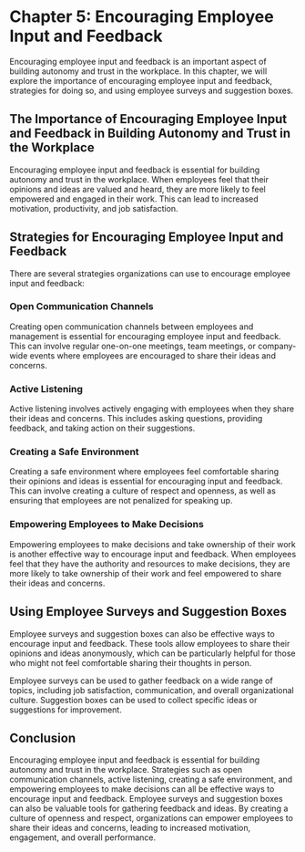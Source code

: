 Chapter 5: Encouraging Employee Input and Feedback
==================================================

Encouraging employee input and feedback is an important aspect of building autonomy and trust in the workplace. In this chapter, we will explore the importance of encouraging employee input and feedback, strategies for doing so, and using employee surveys and suggestion boxes.

The Importance of Encouraging Employee Input and Feedback in Building Autonomy and Trust in the Workplace
---------------------------------------------------------------------------------------------------------

Encouraging employee input and feedback is essential for building autonomy and trust in the workplace. When employees feel that their opinions and ideas are valued and heard, they are more likely to feel empowered and engaged in their work. This can lead to increased motivation, productivity, and job satisfaction.

Strategies for Encouraging Employee Input and Feedback
------------------------------------------------------

There are several strategies organizations can use to encourage employee input and feedback:

### Open Communication Channels

Creating open communication channels between employees and management is essential for encouraging employee input and feedback. This can involve regular one-on-one meetings, team meetings, or company-wide events where employees are encouraged to share their ideas and concerns.

### Active Listening

Active listening involves actively engaging with employees when they share their ideas and concerns. This includes asking questions, providing feedback, and taking action on their suggestions.

### Creating a Safe Environment

Creating a safe environment where employees feel comfortable sharing their opinions and ideas is essential for encouraging input and feedback. This can involve creating a culture of respect and openness, as well as ensuring that employees are not penalized for speaking up.

### Empowering Employees to Make Decisions

Empowering employees to make decisions and take ownership of their work is another effective way to encourage input and feedback. When employees feel that they have the authority and resources to make decisions, they are more likely to take ownership of their work and feel empowered to share their ideas and concerns.

Using Employee Surveys and Suggestion Boxes
-------------------------------------------

Employee surveys and suggestion boxes can also be effective ways to encourage input and feedback. These tools allow employees to share their opinions and ideas anonymously, which can be particularly helpful for those who might not feel comfortable sharing their thoughts in person.

Employee surveys can be used to gather feedback on a wide range of topics, including job satisfaction, communication, and overall organizational culture. Suggestion boxes can be used to collect specific ideas or suggestions for improvement.

Conclusion
----------

Encouraging employee input and feedback is essential for building autonomy and trust in the workplace. Strategies such as open communication channels, active listening, creating a safe environment, and empowering employees to make decisions can all be effective ways to encourage input and feedback. Employee surveys and suggestion boxes can also be valuable tools for gathering feedback and ideas. By creating a culture of openness and respect, organizations can empower employees to share their ideas and concerns, leading to increased motivation, engagement, and overall performance.
